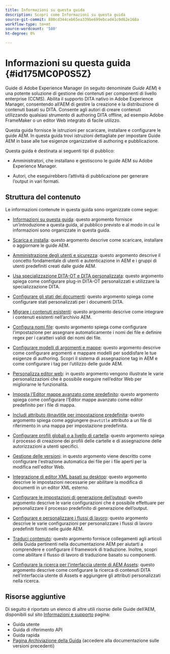 ```yaml
---
title: Informazioni su questa guida
description: Scopri come Informazioni su questa guida
source-git-commit: 880cd344ceb65ea339be699ebcad41c0d62e168a
workflow-type: tm+mt
source-wordcount: '580'
ht-degree: 0%

---
```


# Informazioni su questa guida {#id175MC0P0S5Z}

Guide di Adobe Experience Manager \(in seguito denominate *Guide AEM*\) è una potente soluzione di gestione dei contenuti per componenti di livello enterprise \(CCMS\). Abilita il supporto DITA nativo in Adobe Experience Manager, consentendo all’AEM di gestire la creazione e la distribuzione di contenuti basati su DITA. Consente agli autori di creare contenuti utilizzando qualsiasi strumento di authoring DITA offline, ad esempio Adobe FrameMaker o un editor Web integrato di facile utilizzo.

Questa guida fornisce le istruzioni per scaricare, installare e configurare le guide AEM. In questa guida trovi istruzioni dettagliate per impostare Guide AEM in base alle tue esigenze organizzative di authoring e pubblicazione.

Questa guida è destinata ai seguenti tipi di pubblico:

- Amministratori, che installano e gestiscono le guide AEM su Adobe Experience Manager.

- Autori, che eseguirebbero l’attività di pubblicazione per generare l’output in vari formati.


## Struttura del contenuto

Le informazioni contenute in questa guida sono organizzate come segue:

- [Informazioni su questa guida](#id175MC0P0S5Z): questo argomento fornisce un’introduzione a questa guida, al pubblico previsto e al modo in cui le informazioni sono organizzate in questa guida.

- [Scarica e installa](download-install.md#): questo argomento descrive come scaricare, installare o aggiornare le guide AEM.

- [Amministrazione degli utenti e sicurezza](user-admin-sec.md#): questo argomento descrive il concetto fondamentale di utenti e autenticazione in AEM e i gruppi di utenti predefiniti creati dalle guide AEM.

- [Usa specializzazione DITA-OT e DITA personalizzata](dita-ot-specialization.md#): questo argomento spiega come configurare plug-in DITA-OT personalizzati e utilizzare la specializzazione DITA.

- [Configurare gli stati dei documenti](customize-doc-state.md#): questo argomento spiega come configurare stati personalizzati per i documenti DITA.

- [Migrare i contenuti esistenti](migrate-content.md#): questo argomento descrive come integrare i contenuti esistenti nell’archivio AEM.

- [Configura nomi file](conf-file-names.md#): questo argomento spiega come configurare l’impostazione per assegnare automaticamente i nomi dei file e definire regex per i caratteri validi dei nomi dei file.

- [Configurare modelli di argomenti e mappe](conf-template-tags.md#): questo argomento descrive come configurare argomenti e mappare modelli per soddisfare le tue esigenze di authoring. Scopri il sistema di assegnazione tag in AEM e come configurare i tag per l’utilizzo delle guide AEM.

- [Personalizza editor web](conf-web-editor.md#): in questo argomento vengono illustrate le varie personalizzazioni che è possibile eseguire nell’editor Web per migliorarne le funzionalità.

- [Imposta l&#39;Editor mappe avanzato come predefinito](conf-map-editor.md#id194GHE0I0CW): questo argomento spiega come configurare l’Editor mappe avanzato come editor predefinito per i file di mappa.

- [Includi attributo @navtitle per impostazione predefinita](auto-add-navtitle.md#): questo argomento spiega come aggiungere `@navtitle` attributo a un file di riferimento in una mappa per impostazione predefinita.

- [Configurare profili globali o a livello di cartella](conf-folder-level.md#): questo argomento spiega il processo di creazione dei profili delle cartelle e di assegnazione delle autorizzazioni a utenti specifici.

- [Gestione delle versioni](version-management.md#): in questo argomento viene descritto come configurare l&#39;estrazione automatica dei file per i file aperti per la modifica nell&#39;editor Web.

- [Integrazione di editor XML basati su desktop](integrate-desktop-editors.md#): questo argomento descrive le impostazioni necessarie per abilitare la modifica di documenti in un editor XML esterno.

- [Configurare le impostazioni di generazione dell’output](conf-output-generation.md#): questo argomento descrive le varie configurazioni che è possibile effettuare per personalizzare il processo predefinito di generazione dell’output.

- [Configurare e personalizzare i flussi di lavoro](customize-workflows.md#): questo argomento descrive le varie configurazioni per personalizzare i flussi di lavoro predefiniti forniti nelle guide AEM.

- [Traduci contenuto](translation.md#): questo argomento fornisce collegamenti agli articoli della Guida pertinenti nella documentazione AEM per aiutarti a comprendere e configurare il framework di traduzione. Inoltre, scopri come abilitare il flusso di lavoro di traduzione basato su componenti.

- [Configurare la ricerca per l’interfaccia utente di AEM Assets](conf-dita-search.md#): questo argomento descrive come configurare la ricerca di contenuti DITA nell’interfaccia utente di Assets e aggiungere gli attributi personalizzati nella ricerca.


## Risorse aggiuntive

Di seguito è riportato un elenco di altre utili risorse delle Guide dell’AEM, disponibili sul sito [Informazioni e supporto](https://helpx.adobe.com/support/xml-documentation-for-experience-manager.html) pagina:

- Guida utente
- Guida di riferimento API
- Guida rapida
- [Pagina Archiviazione della Guida](https://helpx.adobe.com/xml-documentation-for-experience-manager/archive.html) \(accedere alla documentazione sulle versioni precedenti\)
